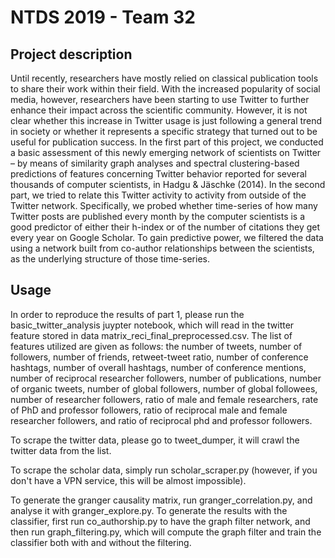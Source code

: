 # NTDS 2019 - Team 32

## Project description

Until recently, researchers have mostly relied on classical publication tools to share their work within their field. With the increased popularity of social media, however, researchers have been starting to use Twitter to further enhance their impact across the scientific community. However, it is not clear whether this increase in Twitter usage is just following a general trend in society or whether it represents a specific strategy that turned out to be useful for publication success. In the first part of this project, we conducted a basic assessment of this newly emerging network of scientists on Twitter – by means of similarity graph analyses and spectral clustering-based predictions of features concerning Twitter behavior reported for several thousands of computer scientists, in Hadgu & Jäschke (2014). In the second part, we tried to relate this Twitter activity to activity from outside of the Twitter network. Specifically, we probed whether time-series of how many Twitter posts are published every month by the computer scientists is a good predictor of either their h-index or of the number of citations they get every year on Google Scholar. To gain predictive power, we filtered the data using a network built from co-author relationships between the scientists, as the underlying structure of those time-series.

## Usage

In order to reproduce the results of part 1, please run the basic_twitter_analysis juypter notebook, which will read in the twitter feature stored in data matrix_reci_final_preprocessed.csv. The list of features utilized are given as follows: the number of tweets, number of followers, number of friends, retweet-tweet ratio, number of conference hashtags, number of overall hashtags, number of conference mentions, number of reciprocal researcher followers, number of publications, number of organic tweets, number of global followers, number of global followees, number of researcher followers, ratio of male and female researchers, rate of PhD and professor followers, ratio of reciprocal male and female researcher followers, and ratio of reciprocal phd and professor followers.

To scrape the twitter data, please go to tweet_dumper, it will crawl the twitter data from the list.

To scrape the scholar data, simply run scholar_scraper.py (however, if you don't have a VPN service, this will be almost impossible).

To generate the granger causality matrix, run granger_correlation.py, and analyse it with granger_explore.py. To generate the results with the classifier, first run co_authorship.py to have the graph filter network, and then run graph_filtering.py, which will compute the graph filter and train the classifier both with and without the filtering.
